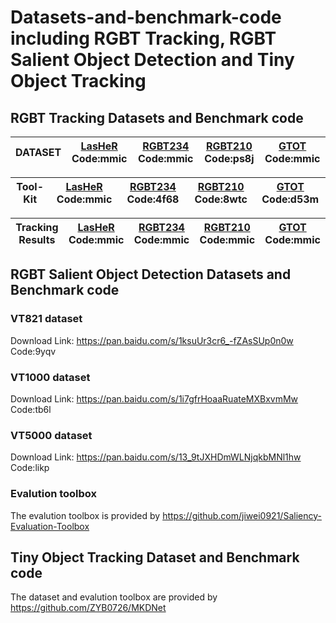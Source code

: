 # Datasets-and-benchmark-code including RGBT Tracking, RGBT Salient Object Detection and Tiny Object Tracking

## RGBT Tracking Datasets and Benchmark code


| DATASET | [LasHeR](https://pan.baidu.com/s/1hZgK_OMHNp0fN20SJNNm9w) Code:mmic | [RGBT234](https://pan.baidu.com/s/1kcCcrGOmJo0NEkQ7agnddQ) Code:mmic | [RGBT210](https://pan.baidu.com/s/1FClmX0SH3WarcczkEQbmwA) Code:ps8j |[GTOT](https://pan.baidu.com/s/1sf49H1nZr7Aly4Ex0WqTfA) Code:mmic|
| ------------- | ------------- | ------------- | ------------- |------------- |

| Tool-Kit | [LasHeR](https://pan.baidu.com/s/1SDohdsXcEkubF_pS_o43jw) Code:mmic | [RGBT234](https://pan.baidu.com/s/1UksOGtD2yl6k8mtB-Wr39A) Code:4f68 | [RGBT210](https://pan.baidu.com/s/1KHMlbhu5R29CJvundGL4Sw) Code:8wtc |[GTOT](https://pan.baidu.com/s/1iVVAXS4LZLvoQSGQnz7ROw) Code:d53m|
| ------------- | ------------- | ------------- | ------------- |------------- |

| Tracking Results | [LasHeR](https://pan.baidu.com/s/1P7_9EsIFvH7rXwLEIiDQGw) Code:mmic | [RGBT234](https://pan.baidu.com/s/1pnyf7FTFLL0fOenS5vkqGw) Code:mmic | [RGBT210](https://pan.baidu.com/s/1c46jFGNCwrepAl-UI1YnpQ) Code:mmic |[GTOT](https://pan.baidu.com/s/1V1WBeI0Kq3M6Rd_0L6B6iA) Code:mmic|
| ------------- | ------------- | ------------- | ------------- |------------- |



## RGBT Salient Object Detection Datasets and Benchmark code
### VT821 dataset
Download Link: https://pan.baidu.com/s/1ksuUr3cr6_-fZAsSUp0n0w Code:9yqv
### VT1000 dataset
Download Link: https://pan.baidu.com/s/1i7gfrHoaaRuateMXBxvmMw Code:tb6l
### VT5000 dataset
Download Link: https://pan.baidu.com/s/13_9tJXHDmWLNjqkbMNl1hw Code:likp
### Evalution toolbox
The evalution toolbox is provided by https://github.com/jiwei0921/Saliency-Evaluation-Toolbox

## Tiny Object Tracking Dataset and Benchmark code
The dataset and evalution toolbox are provided by https://github.com/ZYB0726/MKDNet

